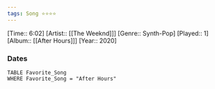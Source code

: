 ```yaml
---
tags: Song ⭐⭐⭐⭐ 
---
```

[Time:: 6:02]
[Artist:: [[The Weeknd]]]
[Genre:: Synth-Pop]
[Played:: 1]
[Album:: [[After Hours]]]
[Year:: 2020]
### Dates
````dataview
TABLE Favorite_Song
WHERE Favorite_Song = "After Hours"
````
